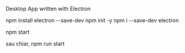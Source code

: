 Desktop App written with Electron

npm install electron --save-dev
npm init -y
npm i --save-dev electron

npm start

sau chiar, npm run start

